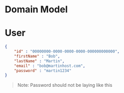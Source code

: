 # Domain Model

# User

```json
{
    "id" : "00000000-0000-0000-0000-000000000000",
    "firstName" : "Bob",
    "lastName" : "Martin",
    "email" : "bob@martinhost.com",
    "password" : "martin1234"
}
```
>Note: Password should not be laying like this